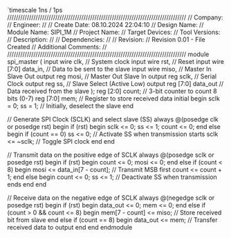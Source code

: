 `timescale 1ns / 1ps
//////////////////////////////////////////////////////////////////////////////////
// Company: 
// Engineer: 
// 
// Create Date: 08.10.2024 22:04:10
// Design Name: 
// Module Name: SIPI_1M
// Project Name: 
// Target Devices: 
// Tool Versions: 
// Description: 
// 
// Dependencies: 
// 
// Revision:
// Revision 0.01 - File Created
// Additional Comments:
// 
//////////////////////////////////////////////////////////////////////////////////
module spi_master (
    input wire clk,             // System clock
    input wire rst,             // Reset
    input wire [7:0] data_in,   // Data to be sent to the slave
    input wire miso,            // Master In Slave Out
    output reg mosi,            // Master Out Slave In
    output reg sclk,            // Serial Clock
    output reg ss,              // Slave Select (Active Low)
    output reg [7:0] data_out   // Data received from the slave
);
    reg [2:0] count;            // 3-bit counter to count 8 bits (0-7)
    reg [7:0] mem;              // Register to store received data
    initial begin
        sclk = 0;
        ss = 1;                 // Initially, deselect the slave
    end

  // Generate SPI Clock (SCLK) and select slave (SS)
    always @(posedge clk or posedge rst) begin
        if (rst) begin
            sclk <= 0;
            ss <= 1;
            count <= 0;
        end else begin
            if (count == 0) ss <= 0; // Activate SS when transmission starts
            sclk <= ~sclk;            // Toggle SPI clock
        end
    end

  // Transmit data on the positive edge of SCLK
    always @(posedge sclk or posedge rst) begin
        if (rst) begin
            count <= 0;
            mosi <= 0;
        end else if (count < 8) begin
            mosi <= data_in[7 - count]; // Transmit MSB first
            count <= count + 1;
        end else begin
            count <= 0;
            ss <= 1;                    // Deactivate SS when transmission ends
        end
    end

  // Receive data on the negative edge of SCLK
    always @(negedge sclk or posedge rst) begin
        if (rst) begin
            data_out <= 0;
            mem <= 0;
        end else if (count > 0 && count <= 8) begin
            mem[7 - count] <= miso;  // Store received bit from slave
        end else if (count == 8) begin
            data_out <= mem;         // Transfer received data to output
        end
    end
endmodule
